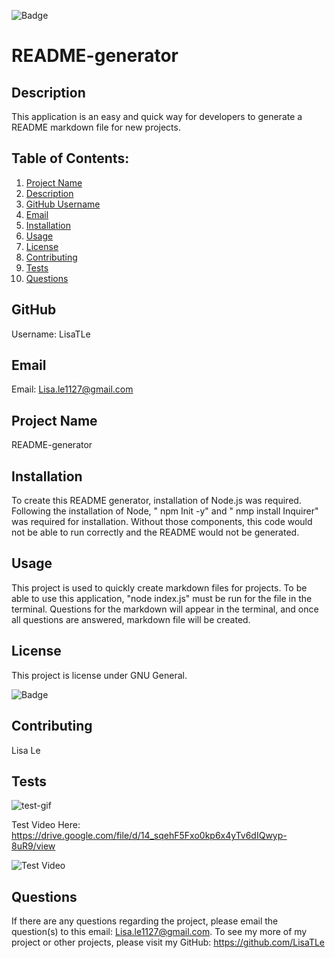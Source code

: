 ![Badge](https://img.shields.io/badge/license-passing-pink)

  <h1> README-generator </h1>

## Description

This application is an easy and quick way for developers to generate a README markdown file for new projects.

## Table of Contents:

1. [Project Name](#project-name)
2. [Description](#description)
3. [GitHub Username](#github)
4. [Email](#email)
5. [Installation](#installation)
6. [Usage](#usage)
7. [License](#license)
8. [Contributing](#contributing)
9. [Tests](#tests)
10. [Questions](#questions)

## GitHub

Username: LisaTLe

## Email

Email: Lisa.le1127@gmail.com

## Project Name

README-generator

## Installation

To create this README generator, installation of Node.js was required. Following the installation of Node, " npm Init -y" and " nmp install Inquirer" was required for installation. Without those components, this code would not be able to run correctly and the README would not be generated.

## Usage

This project is used to quickly create markdown files for projects. To be able to use this application, "node index.js" must be run for the file in the terminal. Questions for the markdown will appear in the terminal, and once all questions are answered, markdown file will be created.

## License

This project is license under GNU General.

![Badge](https://img.shields.io/badge/license-${license}-pink)

## Contributing

Lisa Le

## Tests

![test-gif](../assets/GIF/README-generator_%20Jun%2025%2C%202022.gif)

Test Video Here: https://drive.google.com/file/d/14_sqehF5Fxo0kp6x4yTv6dIQwyp-8uR9/view

![Test Video](https://drive.google.com/file/d/14_sqehF5Fxo0kp6x4yTv6dIQwyp-8uR9/view)

## Questions

If there are any questions regarding the project, please email the question(s) to this email: Lisa.le1127@gmail.com.
To see my more of my project or other projects, please visit my GitHub: https://github.com/LisaTLe
